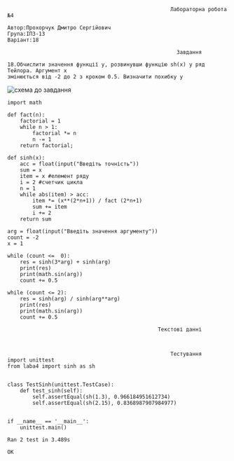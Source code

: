 
~~~~
                                                    Лабораторна робота №4     

Автор:Прохорчук Дмитро Сергійович
Група:ІПЗ-13
Варіант:18
~~~~
                                                          Завдання
~~~~
18.Обчислити значення функції у, розвинувши функцію sh(x) у ряд Тейлора. Аргумент х 
змінюється від -2 до 2 з кроком 0.5. Визначити похибку y 
~~~~                                                                                



![схема  до завдання]()

~~~~
import math

def fact(n):
    factorial = 1
    while n > 1:
        factorial *= n
        n -= 1
    return factorial;

def sinh(x):
    acc = float(input("Введіть точність"))
    sum = x
    item = x #елемент ряду
    i = 2 #счетчик цикла
    n = 1
    while abs(item) > acc:
        item *= (x**(2*n+1)) / fact (2*n+1)
        sum += item
        i += 2
    return sum

arg = float(input("Введіть значення аргументу"))
count = -2
x = 1

while (count <=  0):
    res = sinh(3*arg) + sinh(arg)
    print(res)
    print(math.sin(arg))
    count += 0.5

while (count <= 2):
    res = sinh(arg) / sinh(arg**arg)
    print(res)
    print(math.sin(arg))
    count += 0.5
~~~~    

                                                    Текстові данні                                                    
~~~~
   

                                                    Тестування 
import unittest
from laba4 import sinh as sh


class TestSinh(unittest.TestCase):
    def test_sinh(self):
        self.assertEqual(sh(1.3), 0.966184951612734)
        self.assertEqual(sh(2.15), 0.8368987907984977)


if __name__ == '__main__':
    unittest.main()

Ran 2 test in 3.489s

OK